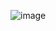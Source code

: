 ![image](https://user-images.githubusercontent.com/82542730/158663985-ce543c2b-5c23-419e-9a5e-fb4e1f4a0230.png)
